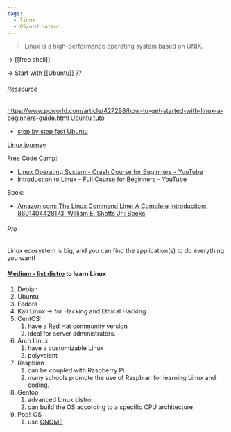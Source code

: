 ```yaml
---
tags:
  - linux
  - OS/ordinateur
---
```

> Linux is a high-performance operating system based on UNIX.

-> [[free shell]]

-> Start with [[Ubuntu]] ??
###### Ressource
https://www.pcworld.com/article/427298/how-to-get-started-with-linux-a-beginners-guide.html
[Ubuntu tuto](https://ubuntu.com/tutorials/command-line-for-beginners#1-overview)
- [step by step fast Ubuntu](https://www.makeuseof.com/how-to-use-linux/)

[Linux journey](https://linuxjourney.com/)

Free Code Camp:
- [Linux Operating System - Crash Course for Beginners - YouTube](https://www.youtube.com/watch?v=ROjZy1WbCIA)
- [Introduction to Linux – Full Course for Beginners - YouTube](https://www.youtube.com/watch?v=sWbUDq4S6Y8)

Book:
- [Amazon.com: The Linux Command Line: A Complete Introduction: 8601404428173: William E. Shotts Jr.: Books](https://www.amazon.com/Linux-Command-Line-Complete-Introduction/dp/1593273894/ref=sr_1_1/140-5985482-7492961?ie=UTF8&qid=1506896034&sr=8-1&keywords=the+linux+command+line)
###### Pro
Linux ecosystem is big, and you can find the application(s) to do everything you want!



#### [Medium - list distro](https://ledutokens.medium.com/get-started-with-linux-a-beginners-guide-9ba69b8be53c)  to learn Linux
1. Debian
2. Ubuntu
3. Fedora
4. Kali Linux -> for Hacking and Ethical Hacking
5. CentOS:
	1. have a [Red Hat](https://www.redhat.com/en) community version
	2. ideal for server administrators.
6. Arch Linux
	1. have a customizable Linux
	2. polyvalent
7. Raspbian
	1. can be coupled with Raspberry Pi
	2. many schools promote the use of Raspbian for learning Linux and coding.
8. Gentoo 
	1. advanced Linux distro.
	2. can build the OS according to a specific CPU architecture
9. Pop!\_OS
	1. use [GNOME](https://www.gnome.org/)